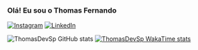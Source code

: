### Olá! Eu sou o Thomas Fernando

[![Instagram](https://img.shields.io/badge/Instagram-E4405F?style=for-the-badge&logo=instagram&logoColor=white)](https://instagram.com/thomas.devsp)
[![LinkedIn](https://img.shields.io/badge/LinkedIn-0077B5?style=for-the-badge&logo=linkedin&logoColor=white)](https://instagram.com/thomas-sampaio)

![ThomasDevSp GitHub stats](https://github-readme-stats.vercel.app/api?username=thomasdevsp&show_icons=true&theme=transparent)
[![ThomasDevSp WakaTime stats](https://github-readme-stats.vercel.app/api/wakatime?username=ffflabs)](https://github.com/thomasdevsp/github-readme-stats)
